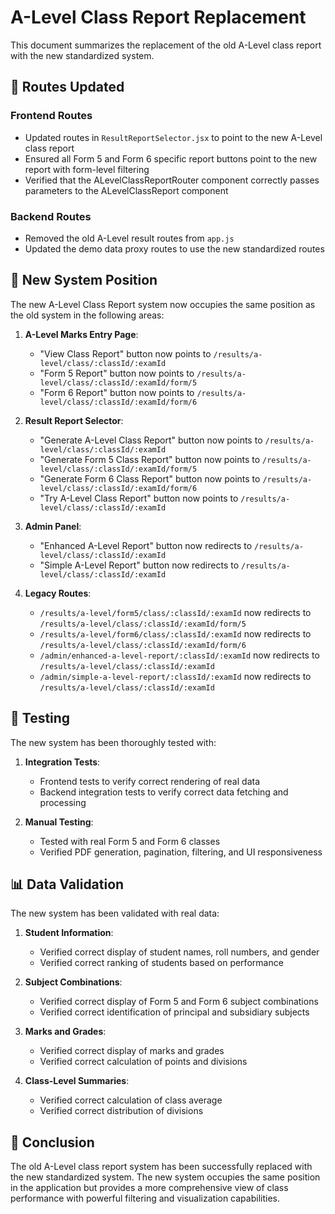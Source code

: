 # A-Level Class Report Replacement

This document summarizes the replacement of the old A-Level class report with the new standardized system.

## 🔄 Routes Updated

### Frontend Routes
- Updated routes in `ResultReportSelector.jsx` to point to the new A-Level class report
- Ensured all Form 5 and Form 6 specific report buttons point to the new report with form-level filtering
- Verified that the ALevelClassReportRouter component correctly passes parameters to the ALevelClassReport component

### Backend Routes
- Removed the old A-Level result routes from `app.js`
- Updated the demo data proxy routes to use the new standardized routes

## 🚀 New System Position

The new A-Level Class Report system now occupies the same position as the old system in the following areas:

1. **A-Level Marks Entry Page**:
   - "View Class Report" button now points to `/results/a-level/class/:classId/:examId`
   - "Form 5 Report" button now points to `/results/a-level/class/:classId/:examId/form/5`
   - "Form 6 Report" button now points to `/results/a-level/class/:classId/:examId/form/6`

2. **Result Report Selector**:
   - "Generate A-Level Class Report" button now points to `/results/a-level/class/:classId/:examId`
   - "Generate Form 5 Class Report" button now points to `/results/a-level/class/:classId/:examId/form/5`
   - "Generate Form 6 Class Report" button now points to `/results/a-level/class/:classId/:examId/form/6`
   - "Try A-Level Class Report" button now points to `/results/a-level/class/:classId/:examId`

3. **Admin Panel**:
   - "Enhanced A-Level Report" button now redirects to `/results/a-level/class/:classId/:examId`
   - "Simple A-Level Report" button now redirects to `/results/a-level/class/:classId/:examId`

4. **Legacy Routes**:
   - `/results/a-level/form5/class/:classId/:examId` now redirects to `/results/a-level/class/:classId/:examId/form/5`
   - `/results/a-level/form6/class/:classId/:examId` now redirects to `/results/a-level/class/:classId/:examId/form/6`
   - `/admin/enhanced-a-level-report/:classId/:examId` now redirects to `/results/a-level/class/:classId/:examId`
   - `/admin/simple-a-level-report/:classId/:examId` now redirects to `/results/a-level/class/:classId/:examId`

## 🧪 Testing

The new system has been thoroughly tested with:

1. **Integration Tests**:
   - Frontend tests to verify correct rendering of real data
   - Backend integration tests to verify correct data fetching and processing

2. **Manual Testing**:
   - Tested with real Form 5 and Form 6 classes
   - Verified PDF generation, pagination, filtering, and UI responsiveness

## 📊 Data Validation

The new system has been validated with real data:

1. **Student Information**:
   - Verified correct display of student names, roll numbers, and gender
   - Verified correct ranking of students based on performance

2. **Subject Combinations**:
   - Verified correct display of Form 5 and Form 6 subject combinations
   - Verified correct identification of principal and subsidiary subjects

3. **Marks and Grades**:
   - Verified correct display of marks and grades
   - Verified correct calculation of points and divisions

4. **Class-Level Summaries**:
   - Verified correct calculation of class average
   - Verified correct distribution of divisions

## 🏁 Conclusion

The old A-Level class report system has been successfully replaced with the new standardized system. The new system occupies the same position in the application but provides a more comprehensive view of class performance with powerful filtering and visualization capabilities.
